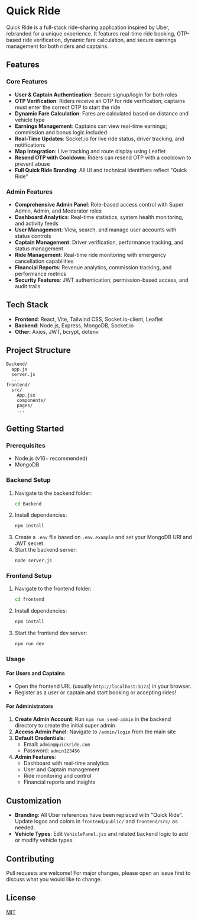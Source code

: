 # Quick Ride

Quick Ride is a full-stack ride-sharing application inspired by Uber, rebranded for a unique experience. It features real-time ride booking, OTP-based ride verification, dynamic fare calculation, and secure earnings management for both riders and captains.

## Features

### Core Features
- **User & Captain Authentication**: Secure signup/login for both roles
- **OTP Verification**: Riders receive an OTP for ride verification; captains must enter the correct OTP to start the ride
- **Dynamic Fare Calculation**: Fares are calculated based on distance and vehicle type
- **Earnings Management**: Captains can view real-time earnings; commission and bonus logic included
- **Real-Time Updates**: Socket.io for live ride status, driver tracking, and notifications
- **Map Integration**: Live tracking and route display using Leaflet
- **Resend OTP with Cooldown**: Riders can resend OTP with a cooldown to prevent abuse
- **Full Quick Ride Branding**: All UI and technical identifiers reflect "Quick Ride"

### Admin Features
- **Comprehensive Admin Panel**: Role-based access control with Super Admin, Admin, and Moderator roles
- **Dashboard Analytics**: Real-time statistics, system health monitoring, and activity feeds
- **User Management**: View, search, and manage user accounts with status controls
- **Captain Management**: Driver verification, performance tracking, and status management
- **Ride Management**: Real-time ride monitoring with emergency cancellation capabilities
- **Financial Reports**: Revenue analytics, commission tracking, and performance metrics
- **Security Features**: JWT authentication, permission-based access, and audit trails

## Tech Stack

- **Frontend**: React, Vite, Tailwind CSS, Socket.io-client, Leaflet
- **Backend**: Node.js, Express, MongoDB, Socket.io
- **Other**: Axios, JWT, bcrypt, dotenv

## Project Structure

```
Backend/
  app.js
  server.js
  ...
frontend/
  src/
    App.jsx
    components/
    pages/
    ...
```

## Getting Started

### Prerequisites
- Node.js (v16+ recommended)
- MongoDB

### Backend Setup
1. Navigate to the backend folder:
   ```sh
   cd Backend
   ```
2. Install dependencies:
   ```sh
   npm install
   ```
3. Create a `.env` file based on `.env.example` and set your MongoDB URI and JWT secret.
4. Start the backend server:
   ```sh
   node server.js
   ```

### Frontend Setup
1. Navigate to the frontend folder:
   ```sh
   cd frontend
   ```
2. Install dependencies:
   ```sh
   npm install
   ```
3. Start the frontend dev server:
   ```sh
   npm run dev
   ```

### Usage

#### For Users and Captains
- Open the frontend URL (usually `http://localhost:5173`) in your browser.
- Register as a user or captain and start booking or accepting rides!

#### For Administrators
1. **Create Admin Account**: Run `npm run seed-admin` in the backend directory to create the initial super admin
2. **Access Admin Panel**: Navigate to `/admin/login` from the main site
3. **Default Credentials**:
   - Email: `admin@quickride.com`
   - Password: `admin123456`
4. **Admin Features**:
   - Dashboard with real-time analytics
   - User and Captain management
   - Ride monitoring and control
   - Financial reports and insights

## Customization
- **Branding**: All Uber references have been replaced with "Quick Ride". Update logos and colors in `frontend/public/` and `frontend/src/` as needed.
- **Vehicle Types**: Edit `VehiclePanel.jsx` and related backend logic to add or modify vehicle types.

## Contributing
Pull requests are welcome! For major changes, please open an issue first to discuss what you would like to change.

## License
[MIT](LICENSE)
